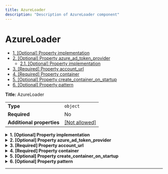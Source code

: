 ```yaml
---
title: AzureLoader
description: "Description of AzureLoader component"
---
```

# AzureLoader

- [1. [Optional] Property implementation](#implementation)
- [2. [Optional] Property azure_ad_token_provider](#azure_ad_token_provider)
  - [2.1. [Optional] Property implementation](#azure_ad_token_provider_implementation)
- [3. [Required] Property account_url](#account_url)
- [4. [Required] Property container](#container)
- [5. [Optional] Property create_container_on_startup](#create_container_on_startup)
- [6. [Optional] Property pattern](#pattern)

**Title:** AzureLoader

|                           |                                                         |
| ------------------------- | ------------------------------------------------------- |
| **Type**                  | `object`                                                |
| **Required**              | No                                                      |
| **Additional properties** | [[Not allowed]](# "Additional Properties not allowed.") |

<details>
<summary>
<strong> <a name="implementation"></a>1. [Optional] Property implementation</strong>  

</summary>
<blockquote>

|              |         |
| ------------ | ------- |
| **Type**     | `const` |
| **Required** | No      |

Specific value: `"AzureLoader"`

</blockquote>
</details>

<details>
<summary>
<strong> <a name="azure_ad_token_provider"></a>2. [Optional] Property azure_ad_token_provider</strong>  

</summary>
<blockquote>

|                           |                                                                           |
| ------------------------- | ------------------------------------------------------------------------- |
| **Type**                  | `object`                                                                  |
| **Required**              | No                                                                        |
| **Additional properties** | [[Any type: allowed]](# "Additional Properties of any type are allowed.") |
| **Defined in**            | #/$defs/Reference                                                         |

<details>
<summary>
<strong> <a name="azure_ad_token_provider_implementation"></a>2.1. [Optional] Property implementation</strong>  

</summary>
<blockquote>

|              |          |
| ------------ | -------- |
| **Type**     | `string` |
| **Required** | No       |

</blockquote>
</details>

</blockquote>
</details>

<details>
<summary>
<strong> <a name="account_url"></a>3. [Required] Property account_url</strong>  

</summary>
<blockquote>

**Title:** Account Url

|              |          |
| ------------ | -------- |
| **Type**     | `string` |
| **Required** | Yes      |

**Description:** The URL of the Azure storage account of the form https://<OAUTH_STORAGE_ACCOUNT_NAME>.blob.core.windows.net.

</blockquote>
</details>

<details>
<summary>
<strong> <a name="container"></a>4. [Required] Property container</strong>  

</summary>
<blockquote>

**Title:** Container

|              |          |
| ------------ | -------- |
| **Type**     | `string` |
| **Required** | Yes      |

**Description:** The name of the container to use.

</blockquote>
</details>

<details>
<summary>
<strong> <a name="create_container_on_startup"></a>5. [Optional] Property create_container_on_startup</strong>  

</summary>
<blockquote>

**Title:** Create Container On Startup

|              |           |
| ------------ | --------- |
| **Type**     | `boolean` |
| **Required** | No        |
| **Default**  | `false`   |

**Description:** If true, the container will be created on startup if not already present.

</blockquote>
</details>

<details>
<summary>
<strong> <a name="pattern"></a>6. [Optional] Property pattern</strong>  

</summary>
<blockquote>

**Title:** Pattern

|              |          |
| ------------ | -------- |
| **Type**     | `string` |
| **Required** | No       |
| **Default**  | `"**"`   |

</blockquote>
</details>

----------------------------------------------------------------------------------------------------------------------------
